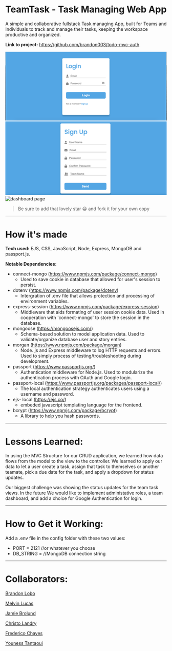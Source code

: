 # TeamTask - Task Managing Web App

A simple and collaborative fullstack Task managing App, built for Teams and Individuals to track and manage their tasks, keeping the workspace productive and organized.


**Link to project:** https://github.com/brandon003/todo-mvc-auth

![login](public/images/loginScreenShot.png)
![signup](public/images/signupScreenShot.png)
![dashboard page](public/images/team-task-gif.gif)

> Be sure to add that lovely star 😀 and fork it for your own copy

---

# How it's made

**Tech used:** EJS, CSS, JavaScript, Node, Express, MongoDB and passport.js.

**Notable Dependencies:**

* connect-mongo (https://www.npmjs.com/package/connect-mongo)
   - Used to save cookie in database that allowed for user's session to persist.
* dotenv (https://www.npmjs.com/package/dotenv)
   - Intergration of .env file that allows protection and processing of environment variables.
* express-session (https://www.npmjs.com/package/express-session)
   - Middleware that aids formating of user session cookie data. Used in cooperation with 'connect-mongo' to store the session in the database.
* mongoose (https://mongoosejs.com/)
   - Schema-based solution to model application data. Used to validate/organize database user and story entries.
* morgan (https://www.npmjs.com/package/morgan)
   - Node. js and Express middleware to log HTTP requests and errors. Used to simply process of testing/troubleshooting during development.
* passport (https://www.passportjs.org/)
   - Authentication middleware for Node.js. Used to modularize the authentication process with OAuth and Google login.
* passport-local (https://www.passportjs.org/packages/passport-local/)
   - The local authentication strategy authenticates users using a username and password.
* ejs- local (https://ejs.co/)
   - embeded javascript templating language for the frontend.
* bcrypt (https://www.npmjs.com/package/bcrypt)
   - A library to help you hash passwords.

---

# Lessons Learned:

In using the MVC Structure for our CRUD application, we learned how data flows from the model to the view to the controller. We learned to apply our data to let a user create a task, assign that task to themselves or another teamate, pick a due date for the task, and apply a dropdown for status updates. 

Our biggest challenge was showing the status updates for the team task views.  In the future We would like to implement administative roles, a team dashboard, and add a choice for Google Authentication for login.  

---

# How to Get it Working:

Add a .env file in the config folder with these two values:
* PORT = 2121 //or whatever you choose
* DB_STRING =  //MongoDB connection string

---

# Collaborators:

[Brandon Lobo](https://github.com/brandon003)

[Melvin Lucas](https://github.com/LucasMelvin15)

[Jamie Brolund](https://github.com/JamieLouBrolund)

[Christo Landry](https://github.com/christolandry)

[Frederico Chaves](https://github.com/fedechaves)

[Youness Tantaoui](https://github.com/yuness001)
